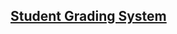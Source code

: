 ## [Student Grading System](https://www.sourcecodester.com/php/14522/student-grading-system-using-phpmysql-source-code.html)
